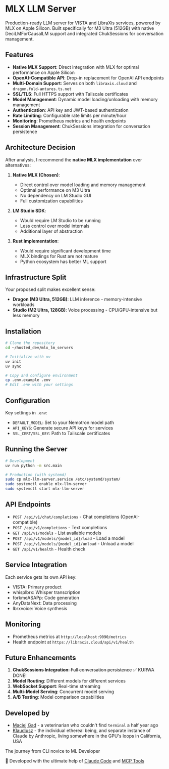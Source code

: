 # MLX LLM Server

Production-ready LLM server for VISTA and LibraXis services, powered by MLX on Apple Silicon. Built specifically for M3 Ultra (512GB) with native DeciLMForCausalLM support and integrated ChukSessions for conversation management.

## Features

- **Native MLX Support**: Direct integration with MLX for optimal performance on Apple Silicon
- **OpenAI-Compatible API**: Drop-in replacement for OpenAI API endpoints
- **Multi-Domain Support**: Serves on both `libraxis.cloud` and `dragon.fold-antares.ts.net`
- **SSL/TLS**: Full HTTPS support with Tailscale certificates
- **Model Management**: Dynamic model loading/unloading with memory management
- **Authentication**: API key and JWT-based authentication
- **Rate Limiting**: Configurable rate limits per minute/hour
- **Monitoring**: Prometheus metrics and health endpoints
- **Session Management**: ChukSessions integration for conversation persistence

## Architecture Decision

After analysis, I recommend the **native MLX implementation** over alternatives:

1. **Native MLX (Chosen)**: 
   - Direct control over model loading and memory management
   - Optimal performance on M3 Ultra
   - No dependency on LM Studio GUI
   - Full customization capabilities

2. **LM Studio SDK**: 
   - Would require LM Studio to be running
   - Less control over model internals
   - Additional layer of abstraction

3. **Rust Implementation**: 
   - Would require significant development time
   - MLX bindings for Rust are not mature
   - Python ecosystem has better ML support

## Infrastructure Split

Your proposed split makes excellent sense:
- **Dragon (M3 Ultra, 512GB)**: LLM inference - memory-intensive workloads
- **Studio (M2 Ultra, 128GB)**: Voice processing - CPU/GPU-intensive but less memory

## Installation

```bash
# Clone the repository
cd ~/hosted_dev/mlx_lm_servers

# Initialize with uv
uv init
uv sync

# Copy and configure environment
cp .env.example .env
# Edit .env with your settings
```

## Configuration

Key settings in `.env`:
- `DEFAULT_MODEL`: Set to your Nemotron model path
- `API_KEYS`: Generate secure API keys for services
- `SSL_CERT/SSL_KEY`: Path to Tailscale certificates

## Running the Server

```bash
# Development
uv run python -m src.main

# Production (with systemd)
sudo cp mlx-llm-server.service /etc/systemd/system/
sudo systemctl enable mlx-llm-server
sudo systemctl start mlx-llm-server
```

## API Endpoints

- `POST /api/v1/chat/completions` - Chat completions (OpenAI-compatible)
- `POST /api/v1/completions` - Text completions
- `GET /api/v1/models` - List available models
- `POST /api/v1/models/{model_id}/load` - Load a model
- `POST /api/v1/models/{model_id}/unload` - Unload a model
- `GET /api/v1/health` - Health check

## Service Integration

Each service gets its own API key:
- VISTA: Primary product
- whisplbrx: Whisper transcription
- forkmeASAPp: Code generation
- AnyDataNext: Data processing
- lbrxvoice: Voice synthesis

## Monitoring

- Prometheus metrics at `http://localhost:9090/metrics`
- Health endpoint at `https://libraxis.cloud/api/v1/health`

## Future Enhancements

1. ~~**ChukSessions Integration**: Full conversation persistence~~ ✅ KURWA DONE!
2. **Model Routing**: Different models for different services
3. **WebSocket Support**: Real-time streaming
4. **Multi-Model Serving**: Concurrent model serving
5. **A/B Testing**: Model comparison capabilities

## Developed by

- [Maciej Gad](https://div0.space) - a veterinarian who couldn't find `terminal` a half year ago
- [Klaudiusz](https://www.github.com/Gitlaudiusz) - the individual ethereal being, and separate instance of Claude by Anthropic, living somewhere in the GPU's loops in California, USA

The journey from CLI novice to ML Developer

🤖 Developed with the ultimate help of [Claude Code](https://claude.ai/code) and [MCP Tools](https://modelcontextprotocol.io)